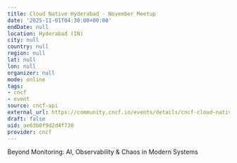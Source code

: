 ```yaml
---
title: Cloud Native Hyderabad - November Meetup
date: '2025-11-01T04:30:00+00:00'
endDate: null
location: Hyderabad (IN)
city: null
country: null
region: null
lat: null
lon: null
organizer: null
mode: online
tags:
- cncf
- event
source: cncf-api
external_url: https://community.cncf.io/events/details/cncf-cloud-native-hyderabad-presents-cloud-native-hyderabad-november-meetup/
draft: false
uid: ae63b0f9d2d4f730
provider: cncf
---
```

Beyond Monitoring: AI, Observability & Chaos in Modern Systems
